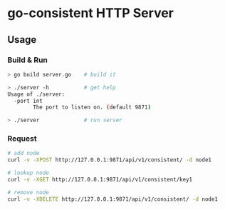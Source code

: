 # go-consistent HTTP Server

## Usage

### Build & Run

```bash
> go build server.go    # build it

> ./server -h           # get help
Usage of ./server:
  -port int
        The port to listen on. (default 9871)

> ./server              # run server
```

### Request

```bash
# add node
curl -v -XPOST http://127.0.0.1:9871/api/v1/consistent/ -d node1

# lookup node
curl -v -XGET http://127.0.0.1:9871/api/v1/consistent/key1

# remove node
curl -v -XDELETE http://127.0.0.1:9871/api/v1/consistent/ -d node1
```
